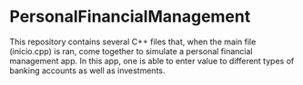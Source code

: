 # PersonalFinancialManagement
This repository contains several C++ files that, when the main file (inicio.cpp) is ran, come together to simulate a personal financial management app. In this app, one is able to enter value to different types of banking accounts as well as investments. 
